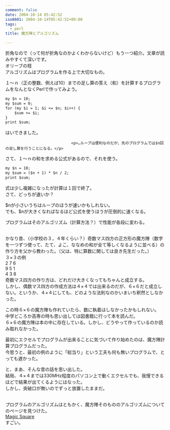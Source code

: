 ```yaml
---
comment: false
date: 2004-10-14 05:42:52
iso8601: 2004-10-14T05:42:52+09:00
tags:
  - perl
title: 魔方陣とアルゴリズム

---
```


<div class="entry-body">
                                 <p>折角なので（って何が折角なのかよくわからないけど）もう一つ紹介。文章が読みやすくて深いです。<br />オリーブの枝<br />
アルゴリズムはプログラムを作る上で大切なもの。</p>

<p>１〜ｎ（正の整数、例えば10）までの足し算の答え（和）を計算するプログラムをなんとなくPerlで作ってみよう。</p>

```default
my $n = 10;
my $sum = 0;
for (my $i = 1; $i <= $n; $i++) {
    $sum += $i;
}
print $sum;
```

<p>はいできました。</p>
                              
                                 <p>…ループは便利なのだが、先のプログラムでは$n回の足し算を行うことになる。</p>

<p>さて、１〜ｎの和を求める公式があるので、それを使う。</p>

```default
my $n = 10;
my $sum = ($n + 1) * $n / 2;
print $sum;
```

<p>式は少し複雑になったが計算は１回で終了。<br />
さて、どっちが速いか？</p>

<p>$nが小さいうちはループのほうが速いかもしれない。<br />
でも、$nが大きくなればなるほど公式を使うほうが圧倒的に速くなる。</p>

<p>プログラムはそのアルゴリズム（計算方法？）で性能が各段に変わる。</p>

<p><br />
かなり昔、（小学校の３，４年くらい？）奇数マス四方の正方形の魔方陣（数字を一つずつ使って、たて、よこ、ななめの和が全て等しくなるように並べる）の作り方を父から教わった。（父は、特に算数に関しては良き先生だった。）<br />
３×３の例<br />
 2 7 6<br />
 9 5 1<br />
 4 3 8<br />
奇数マス四方の作り方は、どれだけ大きくなってもちゃんと成立する。<br />
しかし、偶数マス四方の作成方法は４×４では出来るのだが、６×６だと成立しない。というか、４×４にしても、どのような法則なのかいまいち釈然としなかった。</p>

<p>この時６×６の魔方陣も作れていたら、数に執着はしなかったかもしれない。<br />
中学どころか高専の時も思い出しては図書館に行って本を読んだ。<br />
６×６の魔方陣は本の中に存在している。しかし、どうやって作っているのか読み取れなかった。</p>

<p>最初にエクセルでプログラムが出来ることに気づいて作り始めたのは、魔方陣計算プログラムだった。<br />
今思うと、最初の例のように「総当り」という工夫も何も無いプログラムで、とっても遅かった。</p>

<p>と、まあ、そんな昔の話を思い出した。<br />
結局、４×４までは330MHz程度のパソコン上で動くエクセルでも、我慢できるほどで結果が出てくるようにはなった。<br />
しかし、突破口が無いのでずっと放置したままだ。</p>

<p><br />
プログラムのアルゴリズムはともかく、魔方陣そのもののアルゴリズムについてのページを見つけた。<br /><a href="http://www.guru.gr.jp/~issei/msqj/">Magic Square</a><br />
すごい。</p>
                              </div>
    	